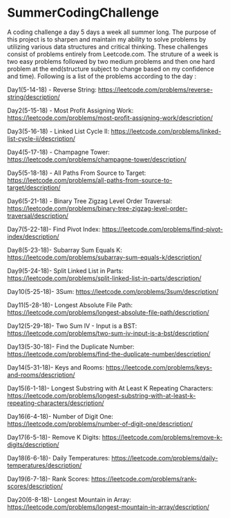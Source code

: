 # SummerCodingChallenge
A coding challenge a day 5 days a week all summer long. The purpose of this project is to sharpen and maintain my ability to solve problems by utilizing various data structures and critical thinking. These challenges consist of problems entirely from Leetcode.com. The struture of a week is two easy problems followed by two medium problems and then one hard problem at the end(structure subject to change based on my confidence and time). Following is a list of the problems according to the day :

Day1(5-14-18) - Reverse String: https://leetcode.com/problems/reverse-string/description/

Day2(5-15-18) - Most Profit Assigning Work: https://leetcode.com/problems/most-profit-assigning-work/description/

Day3(5-16-18) - Linked List Cycle II: https://leetcode.com/problems/linked-list-cycle-ii/description/

Day4(5-17-18) - Champagne Tower: https://leetcode.com/problems/champagne-tower/description/

Day5(5-18-18) - All Paths From Source to Target: https://leetcode.com/problems/all-paths-from-source-to-target/description/

Day6(5-21-18) - Binary Tree Zigzag Level Order Traversal: https://leetcode.com/problems/binary-tree-zigzag-level-order-traversal/description/

Day7(5-22-18)- Find Pivot Index: https://leetcode.com/problems/find-pivot-index/description/

Day8(5-23-18)- Subarray Sum Equals K: https://leetcode.com/problems/subarray-sum-equals-k/description/

Day9(5-24-18)- Split Linked List in Parts: https://leetcode.com/problems/split-linked-list-in-parts/description/





Day10(5-25-18)- 3Sum: https://leetcode.com/problems/3sum/description/

Day11(5-28-18)- Longest Absolute File Path: https://leetcode.com/problems/longest-absolute-file-path/description/

Day12(5-29-18)- Two Sum IV - Input is a BST: https://leetcode.com/problems/two-sum-iv-input-is-a-bst/description/

Day13(5-30-18)- Find the Duplicate Number: https://leetcode.com/problems/find-the-duplicate-number/description/

Day14(5-31-18)- Keys and Rooms: https://leetcode.com/problems/keys-and-rooms/description/

Day15(6-1-18)- Longest Substring with At Least K Repeating Characters: https://leetcode.com/problems/longest-substring-with-at-least-k-repeating-characters/description/

Day16(6-4-18)- Number of Digit One: https://leetcode.com/problems/number-of-digit-one/description/

Day17(6-5-18)- Remove K Digits: https://leetcode.com/problems/remove-k-digits/description/

Day18(6-6-18)- Daily Temperatures: https://leetcode.com/problems/daily-temperatures/description/

Day19(6-7-18)- Rank Scores: https://leetcode.com/problems/rank-scores/description/

Day20(6-8-18)- Longest Mountain in Array: https://leetcode.com/problems/longest-mountain-in-array/description/



